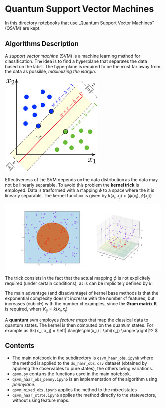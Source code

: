 # Quantum Support Vector Machines

In this directory notebooks that use _Quantum Support Vector Machines" (QSVM) are kept.


## Algorithms Description

A _support vector machine_ (SVM) is a machine learning method for classification.
The idea is to find a hyperplane that separates the data based on the label.
The hyperplane is required to be the most far away from the data as possible, _maximizing the margin_.

<img src="../images/SVM_margin.png" alt="svm sep" width="300" height="300">

Effectiveness of the SVM depends on the data distribution as the data may not be linearly separable.
To avoid this problem the **kernel trick** is employed.
Data is trasformed with a mapping $\phi$ to a space where the it is linearly separable.
The kernel function is given by $k(x_i, x_j) = \langle \phi(x_i), \phi(x_j) \rangle$

<img src="../images/Kernel_trick_idea.svg.png" alt="mapping">

The trick consists in the fact that the actual mapping $\phi$ is not explicitely required (under certain conditions),
as is can be implicitely defined by $k$.

The main advantage (and disadvantage) of kernel base methods is that the exponential complexity doesn't increase with the number of features,
but increases (cubicly) with the number of examples,
since the **Gram matrix K** is required, where $K_{ij} = k(x_i, x_j)$

A **quantum** svm employes _feature maps_ that map the classical data to quantum states.
The kernel is then computed on the quantum states.
For example as $k(x_i, x_j) = \left| \langle \phi(x_i) | \phi(x_j) \rangle \right|^2 $


## Contents

- The main notebook in the subdirectory is `qsvm_haar_obs.ipynb` where the method is applied to the `ds_haar_obs.csv` dataset
 (obtained by applieng the observables to pure states), the others being variations.
- `qsvm.py` contains the functions used in the main notebook.
- `qsvm_haar_obs_penny.ipynb` is an implementation of the algorithm using _pennylane_.
- `qsvm_mixed_obs.ipynb` applies the method to the mixed states
- `qsvm_haar_state.ipynb` applies the method directly to the statevectors, without using feature maps.
